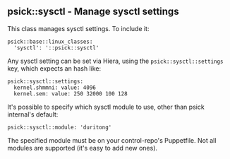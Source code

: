 ## psick::sysctl - Manage sysctl settings

This class manages sysctl settings. To include it:

    psick::base::linux_classes:
      'sysctl': '::psick::sysctl'

Any sysctl setting can be set via Hiera, using the ```psick::sysctl::settings``` key, which expects an hash like:

    psick::sysctl::settings:
      kernel.shmmni: value: 4096
      kernel.sem: value: 250 32000 100 128

It's possible to specify which sysctl module to use, other than psick internal's default:

    psick::sysctl::module: 'duritong'

The specified module must be on your control-repo's Puppetfile. Not all modules are supported (it's easy to add new ones).

